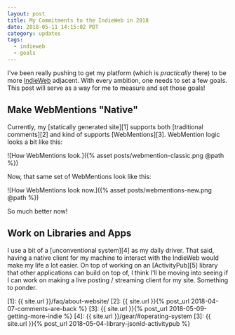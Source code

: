 ```yaml
---
layout: post
title: My Commitments to the IndieWeb in 2018
date: 2018-05-11 14:15:02 PDT
category: updates
tags:
  - indieweb
  - goals
---
```


I've been really pushing to get my platform (which is _practically_ there)
to be more [IndieWeb][] adjacent. With every ambition, one needs to set
a few goals. This post will serve as a way for me to measure and set those
goals!

## Make WebMentions "Native"

Currently, my [statically generated site][1] supports both [traditional
comments][2] and kind of supports [WebMentions][3]. WebMention logic looks
a bit like this:

![How WebMentions look.]({% asset posts/webmention-classic.png @path %})

Now, that same set of WebMentions look like this:

![How WebMentions look now.]({% asset posts/webmentions-new.png @path %})

So much better now!

## Work on Libraries and Apps
I use a bit of a [unconventional system][4] as my daily driver. That said, 
having a native client for my machine to interact with the IndieWeb
would make my life a lot easier. On top of working on an [ActivityPub][5]
library that other applications can build on top of, I think I'll be
moving into seeing if I can work on making a live posting / streaming
client for my site. Something to ponder.

[indieweb]: https://indieweb.org/
[1]: {{ site.url }}/faq/about-website/
[2]: {{ site.url }}{% post_url 2018-04-07-comments-are-back %}
[3]: {{ site.url }}{% post_url 2018-05-09-getting-more-indie %}
[4]: {{ site.url }}/gear/#operating-system
[3]: {{ site.url }}{% post_url 2018-05-04-library-jsonld-activitypub %}
